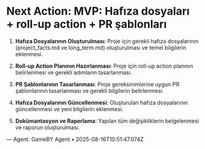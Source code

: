 # Next Action: MVP: Hafıza dosyaları + roll-up action + PR şablonları

1. **Hafıza Dosyalarının Oluşturulması**: Proje için gerekli hafıza dosyalarının (project_facts.md ve long_term.md) oluşturulması ve temel bilgilerin eklenmesi.

2. **Roll-up Action Planının Hazırlanması**: Proje için roll-up action planının belirlenmesi ve gerekli adımların tasarlanması.

3. **PR Şablonlarının Tasarlanması**: Proje gereksinimlerine uygun PR şablonlarının tasarlanması ve gerekli bilgilerin belirlenmesi.

4. **Hafıza Dosyalarının Güncellenmesi**: Oluşturulan hafıza dosyalarının güncellenmesi ve yeni bilgilerin eklenmesi.

5. **Dokümantasyon ve Raporlama**: Yapılan tüm değişikliklerin belgelenmesi ve raporun oluşturulması.

— Agent: GameBY Agent • 2025-08-16T10:51:47.074Z
